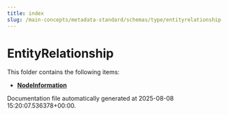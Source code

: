 ```yaml
---
title: index
slug: /main-concepts/metadata-standard/schemas/type/entityrelationship
---
```


# EntityRelationship

This folder contains the following items:

- [**NodeInformation**](/main-concepts/metadata-standard/schemas/type/entityrelationship/nodeinformation)


Documentation file automatically generated at 2025-08-08 15:20:07.536378+00:00.
